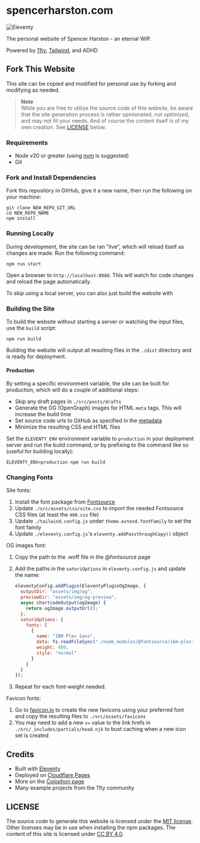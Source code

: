 # spencerharston.com

![Eleventy](https://img.shields.io/badge/eleventy-v3.0.0-blue)

The personal website of Spencer Harston - an eternal WIP.

Powered by [11ty](https://www.11ty.dev/), [Tailwind](https://www.tailwindcss.com/), and ADHD

## Fork This Website

This site can be copied and modified for personal use by forking and modifying as needed.

> **Note**  
> While you are free to utilize the source code of this website, be aware that the site generation process is rather opinionated, not optimized, and may not fit your needs. And of course the content itself is of my own creation. See [LICENSE](#license) below.

### Requirements

- Node v20 or greater (using [nvm](https://github.com/nvm-sh/nvm) is suggested)
- Git

### Fork and Install Dependencies

Fork this repository in GitHub, give it a new name, then run the following on your machine:

```
git clone NEW_REPO_GIT_URL
cd NEW_REPO_NAME
npm install
```

### Running Locally

During development, the site can be ran "live", which will reload itself as changes are made. Run the following command:

```
npm run start
```

Open a browser to `http://localhost:8080`. This will watch for code changes and reload the page automatically.

To skip using a local server, you can also just build the website with

### Building the Site

To build the website without starting a server or watching the input files, use the `build` script:

```
npm run build
```

Building the website will output all resulting files in the `./dist` directory and is ready for deployment.

#### Production

By setting a specific environment variable, the site can be built for production, which will do a couple of additional steps:

- Skip any draft pages in `./src/posts/drafts`
- Generate the OG (OpenGraph) images for HTML `meta` tags. This will increase the build time
- Set source code urls to GitHub as specified in the [metadata](./src/_data/meta.js)
- Minimize the resulting CSS and HTML files

Set the `ELEVENTY_ENV` environment variable to `production` in your deployment server and run the build command, or by prefixing to the command like so (useful for building locally):

```
ELEVENTY_ENV=production npm run build
```

### Changing Fonts

Site fonts:

1. Install the font package from [Fontsource](https://fontsource.org/)
2. Update `./src/assets/css/site.css` to import the needed Fontsource CSS files (at least the `400.css` file)
3. Update `./tailwind.config.js` under `theme.extend.fontFamily` to set the font family
4. Update `./eleventy.config.js`'s `eleventy.addPassthroughCopy()` object

OG images font:

1. Copy the path to the .woff file in the @fontsource page
2. Add the paths in the `satoriOptions` in `eleventy.config.js` and update the name:

   ```javascript
   eleventyConfig.addPlugin(EleventyPluginOgImage, {
     outputDir: "assets/img/og",
     previewDir: "assets/img/og-preview",
     async shortcodeOutput(ogImage) {
       return ogImage.outputUrl();
     },
     satoriOptions: {
       fonts: [
         {
           name: "IBM Plex Sans",
           data: fs.readFileSync("./node_modules/@fontsource/ibm-plex-sans/files/ibm-plex-sans-latin-400-normal.woff"),
           weight: 400,
           style: "normal"
         }
       ]
     }
   });
   ```

3. Repeat for each font-weight needed.

Favicon fonts:

1. Go to [favicon.io](https://favicon.io) to create the new favicons using your preferred font and copy the resulting files to `./src/assets/favicons`
2. You may need to add a new `v=` value to the link hrefs in `./src/_includes/partials/head.njk` to bust caching when a new icon set is created

## Credits

- Built with [Eleventy](https://www.11ty.dev)
- Deployed on [Cloudflare Pages](https://pages.cloudflare.com/)
- More on the [Colophon page](https://www.spencerharston.com/colophon)
- Many example projects from the 11ty community

## LICENSE

The source code to generate this website is licensed under the [MIT license](/LICENSE). Other licenses may be in use when installing the npm packages. The content of this site is licensed under [CC BY 4.0](https://creativecommons.org/licenses/by/4.0/).
